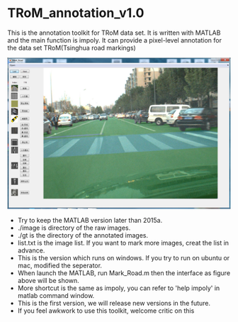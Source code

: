 # TRoM_annotation_v1.0
This is the annotation toolkit for TRoM data set. It is written with MATLAB and the main function is impoly. It can provide a pixel-level annotation for the data set TRoM(Tsinghua road markings)

![interface](./pic/mark.jpg)

 + Try to keep the MATLAB version later than 2015a.
 + ./image is directory of the raw images. 
 + ./gt is the directory of the annotated images.
 + list.txt is the image list. If you want to mark more images, creat the list in advance.
 + This is the version which runs on windows. If you try to run on ubuntu or mac, modified the seperator.
 + When launch the MATLAB, run Mark_Road.m then the interface as figure above will be shown.
 + More shortcut is the same as impoly, you can refer to 'help impoly' in matlab command window.
 + This is the first version, we will release new versions in the future.
 + If you feel awkwork to use this toolkit, welcome critic on this 
